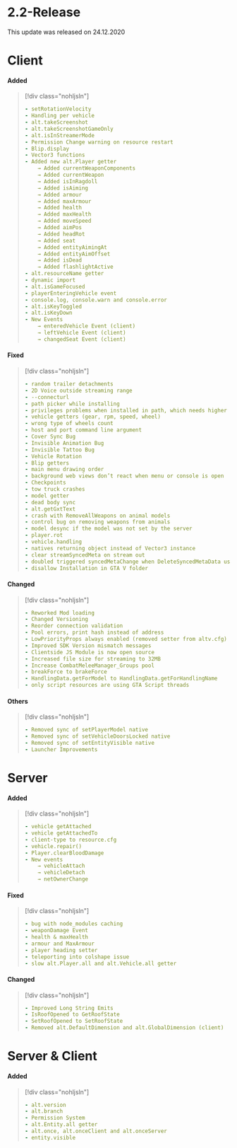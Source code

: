 # 2.2-Release

This update was released on 24.12.2020

# Client

#### Added

> [!div class="nohljsln"]
> ```yaml
> - setRotationVelocity
> - Handling per vehicle
> - alt.takeScreenshot
> - alt.takeScreenshotGameOnly
> - alt.isInStreamerMode
> - Permission Change warning on resource restart
> - Blip.display
> - Vector3 functions
> - Added new alt.Player getter
>     → Added currentWeaponComponents
>     → Added currentWeapon
>     → Added isInRagdoll
>     → Added isAiming
>     → Added armour
>     → Added maxArmour
>     → Added health
>     → Added maxHealth
>     → Added moveSpeed
>     → Added aimPos
>     → Added headRot
>     → Added seat
>     → Added entityAimingAt
>     → Added entityAimOffset
>     → Added isDead
>     → Added flashlightActive
> - alt.resourceName getter
> - dynamic import
> - alt.isGameFocused
> - playerEnteringVehicle event
> - console.log, console.warn and console.error
> - alt.isKeyToggled
> - alt.isKeyDown
> - New Events
>     → enteredVehicle Event (client)
>     → leftVehicle Event (client)
>     → changedSeat Event (client)
> ```

#### Fixed

> [!div class="nohljsln"]
> ```yaml
> - random trailer detachments
> - 2D Voice outside streaming range
> - --connecturl
> - path picker while installing
> - privileges problems when installed in path, which needs higher privileges
> - vehicle getters (gear, rpm, speed, wheel)
> - wrong type of wheels count
> - host and port command line argument
> - Cover Sync Bug
> - Invisible Animation Bug
> - Invisible Tattoo Bug
> - Vehicle Rotation
> - Blip getters
> - main menu drawing order
> - background web views don’t react when menu or console is open
> - Checkpoints
> - tow truck crashes
> - model getter
> - dead body sync
> - alt.getGxtText
> - crash with RemoveAllWeapons on animal models
> - control bug on removing weapons from animals
> - model desync if the model was not set by the server
> - player.rot
> - vehicle.handling
> - natives returning object instead of Vector3 instance
> - clear streamSyncedMeta on stream out
> - doubled triggered syncedMetaChange when DeleteSyncedMetaData used
> - disallow Installation in GTA V folder
> ```

#### Changed

> [!div class="nohljsln"]
> ```yaml
> - Reworked Mod loading
> - Changed Versioning
> - Reorder connection validation
> - Pool errors, print hash instead of address
> - LowPriorityProps always enabled (removed setter from altv.cfg)
> - Improved SDK Version mismatch messages
> - Clientside JS Module is now open source
> - Increased file size for streaming to 32MB
> - Increase CombatMeleeManager_Groups pool
> - breakForce to brakeForce
> - HandlingData.getForModel to HandlingData.getForHandlingName
> - only script resources are using GTA Script threads
> ```

#### Others

> [!div class="nohljsln"]
> ```yaml
> - Removed sync of setPlayerModel native
> - Removed sync of setVehicleDoorsLocked native
> - Removed sync of setEntityVisible native
> - Launcher Improvements
> ```

# Server

#### Added

> [!div class="nohljsln"]
> ```yaml
> - vehicle getAttached
> - vehicle getAttachedTo
> - client-type to resource.cfg
> - vehicle.repair()
> - Player.clearBloodDamage
> - New events
>     → vehicleAttach
>     → vehicleDetach
>     → netOwnerChange
> ```

#### Fixed

> [!div class="nohljsln"]
> ```yaml
> - bug with node_modules caching
> - weaponDamage Event
> - health & maxHealth
> - armour and MaxArmour
> - player heading setter
> - teleporting into colshape issue
> - slow alt.Player.all and alt.Vehicle.all getter
> ```

#### Changed

> [!div class="nohljsln"]
> ```yaml
> - Improved Long String Emits
> - IsRoofOpened to GetRoofState
> - SetRoofOpened to SetRoofState
> - Removed alt.DefaultDimension and alt.GlobalDimension (client)
> ```

# Server & Client

#### Added

> [!div class="nohljsln"]
> ```yaml
> - alt.version
> - alt.branch
> - Permission System
> - alt.Entity.all getter
> - alt.once, alt.onceClient and alt.onceServer
> - entity.visible
> ```
